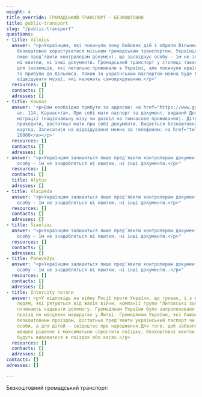 ```yaml
---
weight: 4
title_override: ГРОМАДСЬКИЙ ТРАНСПОРТ – БЕЗКОШТОВНО
title: public-transport
slug: "/public-transport"
questions:
- title: Vilnius
  answer: "<p>Українцям, які покинули зону бойових дій і обрали Вільнюс, столиця пропонує
    безкоштовно користуватися міським громадським транспортом. Українцям залишиться
    лише пред’явити контролерам документ, що засвідчує особу – їм не знадобляться
    ні квитки, ні інші документи. Громадський транспорт у столиці також буде безкоштовним
    для іноземців, які легально проживали в Україні, але покинули країну через війну
    та прибули до Вільнюса. Також за українським паспортом можна буде безкоштовно
    відвідувати музеї, які належать самоврядуванню.</p>"
  resources: []
  contacts: []
  adresses: []
- title: Kaunas
  answer: '<p>Вам необхідно прибути за адресою: <a href="https://www.google.com/maps/place/Laisv%C4%97s+al.+114,+Kaunas+44253/data=!4m2!3m1!1s0x46e7220c70835701:0xa8d6f940092cf0b8?sa=X&amp;ved=2ahUKEwjHtMyHptL2AhXfAxAIHSxXCYAQ8gF6BAgYEAE">Лайсвес
    ал. 114, Каунас</a>. При собі мати паспорт та документ, виданий Департаментом
    міграції (національну візу чи дозвіл на тимчасове проживання). Дітям не обов''язково
    приходити, достатньо мати при собі документи. Видається безкоштовна транспортна
    картка. Записатися на відвідування можна за телефоном: <a href="tel:880020000">8800
    20000</a></p>'
  resources: []
  contacts: []
  adresses: []
- answer: "<p>Українцям залишиться лише пред’явити контролерам документ, що засвідчує
    особу – їм не знадобляться ні квитки, ні інші документи.</p>"
  resources: []
  contacts: []
  title: Alytus
  adresses: []
- title: Klaipėda
  answer: "<p>Українцям залишиться лише пред’явити контролерам документ, що засвідчує
    особу – їм не знадобляться ні квитки, ні інші документи.</p>"
  resources: []
  contacts: []
  adresses: []
- title: Šiauliai
  answer: "<p>Українцям залишиться лише пред’явити контролерам документ, що засвідчує
    особу – їм не знадобляться ні квитки, ні інші документи.</p>"
  resources: []
  contacts: []
  adresses: []
- title: Panevėžys
  answer: "<p>Українцям залишиться лише пред’явити контролерам документ, що засвідчує
    особу – їм не знадобляться ні квитки, ні інші документи..</p>"
  resources: []
  contacts: []
  adresses: []
- title: Intercity потяги
  answer: <p>У відповідь на війну Росії проти України, що триває, і з метою допомогти
    людям, які рятуються від жахів війни, компанії групи "Литовські залізниці" (LTG)
    починають надавати допомогу. Громадянам України було запропоновано безкоштовний
    проїзд по місцевих маршрутах у Литві. Громадянам України, які бажають скористатися
    безкоштовним проїздом, достатньо пред'явити український паспорт чи посвідчення
    особи, а для дітей – свідоцтво про народження.Для того, щоб забезпечити максимально
    швидке рішення і максимально спростити поїздку, безкоштовні квитки в один кінець
    будуть видаватися в поїздах або касах.</p>
  resources: []
  contacts: []
  adresses: []
contacts: []
adresses: []

---
```

Безкоштовний громадський транспорт:
